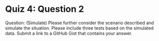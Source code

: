 # Quiz 4: Question 2

Question: (Simulate) Please further consider the scenario described and simulate the situation. Please include three tests based on the simulated data. Submit a link to a GitHub Gist that contains your answer.
